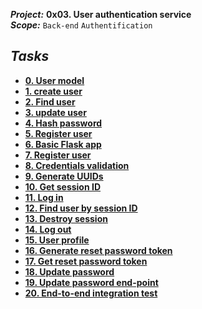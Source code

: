 ***Project:***  **0x03. User authentication service**<br />
***Scope:***  ` Back-end ` ` Authentification `<br />
## ***Tasks***
* **[0. User model](user.py)**
* **[1. create user](db.py)**
* **[2. Find user](db.py)**
* **[3. update user](db.py)**
* **[4. Hash password](auth.py)**
* **[5. Register user](auth.py)**
* **[6. Basic Flask app](app.py)**
* **[7. Register user](app.py)**
* **[8. Credentials validation](auth.py)**
* **[9. Generate UUIDs](auth.py)**
* **[10. Get session ID](auth.py)**
* **[11. Log in](auth.py)**
* **[12. Find user by session ID](auth.py)**
* **[13. Destroy session](auth.py)**
* **[14. Log out](app.py)**
* **[15. User profile](app.py)**
* **[16. Generate reset password token](auth.py)**
* **[17. Get reset password token](auth.py)**
* **[18. Update password](auth.py)**
* **[19. Update password end-point](app.py)**
* **[20. End-to-end integration test](main.py)**
